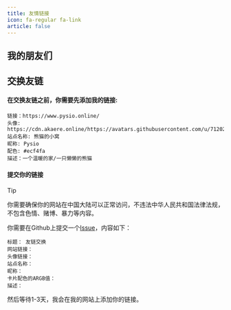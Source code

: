 ```yaml
---
title: 友情链接
icon: fa-regular fa-link
article: false
---
```


## 我的朋友们

<VPCard
  title="一只英短猫猫"
  desc="笨猫猫"
  logo="https://files.pysio.online/files/Pysio-Imges/英短.jpg"
  link="https://www.nerv.games"
  background="rgba(255,229,255)"
  class="cat-logo"
/>

<VPCard
  title="233355607的乱写站"
  desc="啥都写的引诱吃（"
  logo="https://files.pysio.online/files/Avatar/233355607.jpg"
  link="https://www.233355607.xyz/"
  background="rgba(236, 244, 250)"
/>

<VPCard
  title="狐狸窝"
  desc="笨比狐狐"
  logo="https://files.pysio.online/files/Avatar/yxixun1.jpg"
  link="https://www.yxixun1.icu/"
  background="rgba(250,236,244,1)"
/>

## 交换友链

#### 在交换友链之前，你需要先添加我的链接:

```text
链接：https://www.pysio.online/
头像: https://cdn.akaere.online/https://avatars.githubusercontent.com/u/71202163
站点名称: 熊猫的小窝
昵称: Pysio
配色: #ecf4fa
描述：一个温暖的家/一只懒懒的熊猫
```
#### 提交你的链接

> [!tip]
> 你需要确保你的网站在中国大陆可以正常访问，不违法中华人民共和国法律法规，不包含色情、赌博、暴力等内容。

你需要在Github上提交一个[Issue](https://github.com/pysio2007/Vue-blog)，内容如下：

```text
标题： 友链交换
网站链接：
头像链接：
站点名称：
昵称：
卡片配色的ARGB值：
描述：
```

然后等待1-3天，我会在我的网站上添加你的链接。
